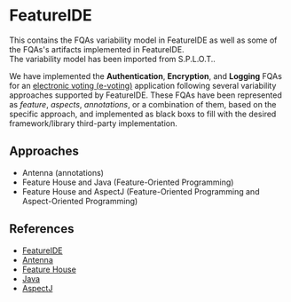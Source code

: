 # FeatureIDE
This contains the FQAs variability model in FeatureIDE as well as some of the FQAs's artifacts implemented in FeatureIDE.  
The variability model has been imported from S.P.L.O.T..

We have implemented the **Authentication**, **Encryption**, and **Logging** FQAs for an [electronic voting (e-voting)](https://doi.org/10.1016/j.jss.2015.11.005) application following several variability approaches supported by FeatureIDE.
These FQAs have been represented as *feature*, *aspects*, *annotations*, or a combination of them, based on the specific approach, and implemented as black boxs to fill with the desired framework/library third-party implementation.

## Approaches
* Antenna (annotations)  
* Feature House and Java (Feature-Oriented Programming)  
* Feature House and AspectJ (Feature-Oriented Programming and Aspect-Oriented Programming)  

## References
* [FeatureIDE](http://www.featureide.com/)
* [Antenna](http://antenna.sourceforge.net/)  
* [Feature House](http://www.fosd.de/fh)  
* [Java](https://www.oracle.com/technetwork/java/index.html)  
* [AspectJ](https://www.eclipse.org/aspectj/index.php)  
